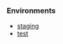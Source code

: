 ### Environments
* [staging](https://staging-puzzle-games-api.herokuapp.com)
* [test](https://test-puzzle-games-api.herokuapp.com)
